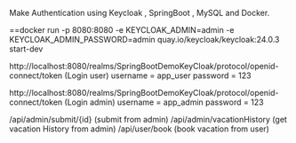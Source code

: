 Make Authentication using Keycloak , SpringBoot , MySQL and Docker.

==docker run -p 8080:8080 -e KEYCLOAK_ADMIN=admin -e KEYCLOAK_ADMIN_PASSWORD=admin quay.io/keycloak/keycloak:24.0.3 start-dev

http://localhost:8080/realms/SpringBootDemoKeyCloak/protocol/openid-connect/token (Login user)
username = app_user
password = 123

http://localhost:8080/realms/SpringBootDemoKeyCloak/protocol/openid-connect/token (Login admin)
username = app_admin
password = 123

  /api/admin/submit/{id} (submit from admin)
  /api/admin/vacationHistory (get vacation History from admin)
  /api/user/book (book vacation from user)
